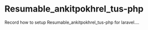 # Resumable_ankitpokhrel_tus-php
Record how to setup Resumable_ankitpokhrel_tus-php for laravel....

